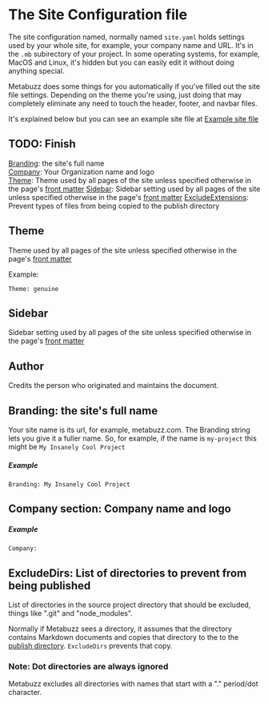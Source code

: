 # The Site Configuration file

The site configuration named, normally named `site.yaml` holds settings used by your whole site, for example, your company name and URL. It's in the `.mb` subirectory of your project. In some operating systems, for example, MacOS and Linux, it's hidden but you can easily edit it without doing anything special.

Metabuzz does some things for you automatically if you've filled out the site file settings. Depending on the theme you're using, just doing that may completely eliminate any need to touch the header, footer, and navbar files.

It's explained below but you can see an example site file
at [Example site file](site-file-example.html)

## TODO: Finish
[Branding](#branding): the site's full name  
[Company](#company): Your Organization name and logo  
[Theme](#theme): Theme used by all pages of the site unless specified otherwise in the page's [front matter](front-matter.html)
[Sidebar](#sidebar): Sidebar setting used by all pages of the site unless specified otherwise in the page's [front matter](front-matter.html)
[ExcludeExtensions](#exclude-extensions): Prevent types of files from being copied to the publish directory

<a id="theme"></a>
## Theme
Theme used by all pages of the site unless specified otherwise in the page's [front matter](front-matter.html#theme)

Example:

```
Theme: genuine
```
<a id="sidebar"></a>
## Sidebar

Sidebar setting used by all pages of the site unless specified otherwise in the page's [front matter](front-matter.html#sidebar)


<a id="author"></a>
## Author
Credits the person who originated and maintains the document.

<a id="branding"></a>
## Branding: the site's full name

Your site name is its url, for example, metabuzz.com. The Branding string lets you give it a fuller name. So, for example, if the name is `my-project` this might be `My Insanely Cool Project`

##### Example

```
Branding: My Insanely Cool Project
```

<a id="company"></a>
## Company section: Company name and logo

##### Example

```
Company:
```

<a id= "exclude-dirs"></a>

## ExcludeDirs: List of directories to prevent from being published

List of directories in the source project directory that should be
excluded, things like ".git" and "node_modules".

Normally if Metabuzz sees a directory, it assumes that the directory contains Markdown documents and copies that directory to the to the [publish directory](publish-directory). `ExcludeDirs` prevents that copy.

### Note: Dot directories are always ignored

Metabuzz excludes all directories with names that start with a "." period/dot character.

